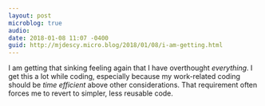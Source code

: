 ```yaml
---
layout: post
microblog: true
audio: 
date: 2018-01-08 11:07 -0400
guid: http://mjdescy.micro.blog/2018/01/08/i-am-getting.html
---
```

I am getting that sinking feeling again that I have overthought _everything_. I get this a lot while coding, especially because my work-related coding should be _time efficient_ above other considerations. That requirement often forces me to revert to simpler, less reusable code.

